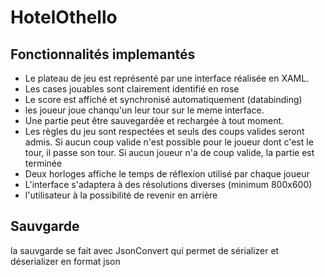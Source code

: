 # HotelOthello

## Fonctionnalités implemantés
*	Le plateau de jeu est représenté par une interface réalisée en XAML.
*	Les cases jouables sont clairement identifié en rose
*	Le score est affiché et synchronisé automatiquement (databinding)
*	les joueur joue chanqu'un leur tour sur le meme interface. 
*	Une partie peut être sauvegardée et rechargée à tout moment.
*	Les règles du jeu sont respectées et seuls des coups valides seront admis. Si aucun coup valide n'est possible pour le joueur dont c'est    le tour, il passe son tour. Si aucun joueur n'a de coup valide, la partie est terminée
*	Deux horloges affiche le temps de réflexion utilisé par chaque joueur
*	L'interface s'adaptera à des résolutions diverses (minimum 800x600)
* l'utilisateur à la possibilité de revenir en arrière

## Sauvgarde
la sauvgarde se fait avec JsonConvert qui permet de sérializer et déserializer en format json
